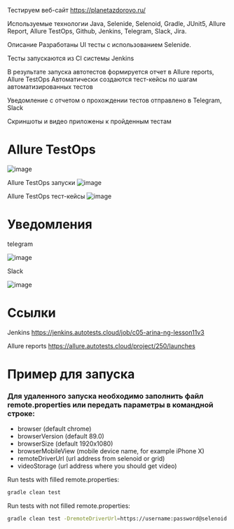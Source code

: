 
Тестируем веб-сайт
https://planetazdorovo.ru/

Используемые технологии
Java, Selenide, Selenoid, Gradle, JUnit5, Allure Report, Allure TestOps, Github, Jenkins, Telegram, Slack, Jira.

Описание
Разработаны UI тесты с использованием Selenide.

Тесты запуcкаются из CI системы Jenkins

В результате запуска автотестов формируется отчет в Allure reports, Allure TestOps
Автоматически создаются тест-кейсы по шагам автоматизированных тестов

Уведомление с отчетом о прохождении тестов отправлено в Telegram, Slack

Скриншоты и видео приложены к пройденным тестам

# Allure TestOps

![image](https://user-images.githubusercontent.com/46926736/124672614-02faa580-dec0-11eb-87a0-e59d5d6d7277.png)

Allure TestOps запуски
![image](https://user-images.githubusercontent.com/46926736/124670696-09d3e900-debd-11eb-8f3e-06692ea57bcb.png)

Allure TestOps тест-кейсы
![image](https://user-images.githubusercontent.com/46926736/124671008-7949d880-debd-11eb-9605-6a2eb09fb834.png)

# Уведомления

telegram

![image](https://user-images.githubusercontent.com/46926736/124669670-73eb8e80-debb-11eb-827c-13fca663a180.png)

Slack

![image](https://user-images.githubusercontent.com/46926736/124670266-671b6a80-debc-11eb-8e75-f55c3de51c14.png)

# Ссылки
Jenkins
https://jenkins.autotests.cloud/job/c05-arina-ng-lesson11v3

Allure reports
https://allure.autotests.cloud/project/250/launches

# Пример для запуска

### Для удаленного запуска необходимо заполнить файл remote.properties или передать параметры в командной строке:

* browser (default chrome)
* browserVersion (default 89.0)
* browserSize (default 1920x1080)
* browserMobileView (mobile device name, for example iPhone X)
* remoteDriverUrl (url address from selenoid or grid)
* videoStorage (url address where you should get video)

Run tests with filled remote.properties:
```bash
gradle clean test
```

Run tests with not filled remote.properties:
```bash
gradle clean test -DremoteDriverUrl=https://username:password@selenoid.autotests.cloud/wd/hub/ -DvideoStorage=https://selenoid.autotests.cloud/video/ -Dbrowser=chrome
```



